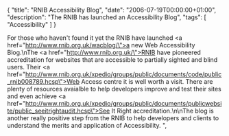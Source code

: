 {
  "title": "RNIB Accessibility Blog", 
  "date": "2006-07-19T00:00:00+01:00",
  "description": "The RNIB has launched an Accessibility Blog",
  "tags": [
    "Accessibility"
  ]
}

For those who haven't found it yet the RNIB have launched <a href=\"http://www.rnib.org.uk/wacblog/\">a new Web Accessibility Blog</a>.\nThe <a href=\"http://www.rnib.org.uk/\">RNIB</a> have pioneered accreditation for websites that are accessible to partially sighted and blind users. Their <a href=\"http://www.rnib.org.uk/xpedio/groups/public/documents/code/public_rnib008789.hcsp\">Web Access centre</a> it is well worth a visit. There are plenty of resources avaialble to help developers improve and test their sites and even achieve <a href=\"http://www.rnib.org.uk/xpedio/groups/public/documents/publicwebsite/public_seeitrightaudit.hcsp\">See It Right accreditation</a>.\n\nThe blog is another really positive step from the RNIB to help developers and clients to understand the merits and application of Accessibility. ",
